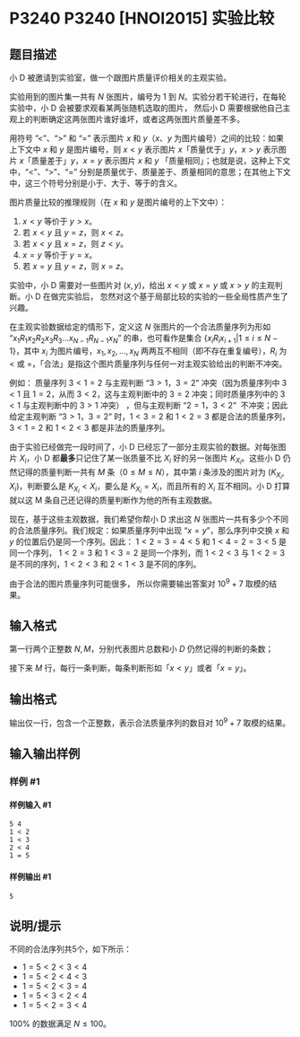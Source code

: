 # P3240 P3240 [HNOI2015] 实验比较

## 题目描述

小 D 被邀请到实验室，做一个跟图片质量评价相关的主观实验。

实验用到的图片集一共有 $N$ 张图片，编号为 $1$ 到 $N$。实验分若干轮进行，在每轮实验中，小 D 会被要求观看某两张随机选取的图片， 然后小 D 需要根据他自己主观上的判断确定这两张图片谁好谁坏，或者这两张图片质量差不多。 

用符号 ”$<$”、“$>$” 和 “$=$” 表示图片 $x$ 和 $y$（$x$、$y$ 为图片编号）之间的比较：如果上下文中 $x$ 和 $y$ 是图片编号，则 $x<y$ 表示图片 $x$「质量优于」$y$，$x>y$ 表示图片 $x$「质量差于」$y$，$x=y$ 表示图片 $x$ 和 $y$ 「质量相同」；也就是说，这种上下文中，“$<$”、“$>$”、“$=$” 分别是质量优于、质量差于、质量相同的意思；在其他上下文中，这三个符号分别是小于、大于、等于的含义。

图片质量比较的推理规则（在 $x$ 和 $y$ 是图片编号的上下文中）：
1. $x < y$ 等价于 $y > x$。
2. 若 $x < y$ 且 $y = z$，则 $x < z$。
3. 若 $x < y$ 且 $x = z$，则 $z < y$。
4. $x=y$ 等价于 $y=x$。
5. 若 $x=y$ 且 $y=z$，则 $x=z$。 

实验中，小 D 需要对一些图片对 $(x, y)$，给出 $x < y$ 或 $x = y$ 或 $x > y$ 的主观判断。小 D 在做完实验后， 忽然对这个基于局部比较的实验的一些全局性质产生了兴趣。

在主观实验数据给定的情形下，定义这 $N$ 张图片的一个合法质量序列为形如 “$x_1 R_1 x_2 R_2 x_3 R_3 …x_{N-1} R_{N-1} x_N$” 的串，也可看作是集合 $\{ x_i R_i x_{i+1}|1 \leq i \leq N-1 \}$，其中  $x_i$ 为图片编号，$x_1,x_2, \ldots ,x_N$ 两两互不相同（即不存在重复编号），$R_i$ 为 $<$ 或 $=$，「合法」是指这个图片质量序列与任何一对主观实验给出的判断不冲突。 

例如： 质量序列 $3 < 1 = 2$ 与主观判断 “$3 > 1$，$3 = 2$” 冲突（因为质量序列中 $3<1$ 且 $1=2$，从而 $3<2$，这与主观判断中的 $3=2$ 冲突；同时质量序列中的 $3<1$ 与主观判断中的 $3>1$ 冲突） ，但与主观判断 “$2 = 1$，$3 < 2$”  不冲突；因此给定主观判断 “$3>1$，$3=2$” 时，$1<3=2$ 和 $1<2=3$ 都是合法的质量序列，$3<1=2$ 和 $1<2<3$ 都是非法的质量序列。

由于实验已经做完一段时间了，小 D 已经忘了一部分主观实验的数据。对每张图片 $X_i$，小 D 都**最多**只记住了某一张质量不比 $X_i$ 好的另一张图片 $K_{X_i}$。这些小 D 仍然记得的质量判断一共有 $M$ 条（$0 \leq M \leq N$），其中第 $i$ 条涉及的图片对为 $(K_{X_i}, X_i)$，判断要么是 $K_{X_i} < X_i$，要么是 $K_{X_i} = X_i$，而且所有的 $X_i$ 互不相同。小 D 打算就以这 M 条自己还记得的质量判断作为他的所有主观数据。

现在，基于这些主观数据，我们希望你帮小 D 求出这 $N$ 张图片一共有多少个不同的合法质量序列。我们规定：如果质量序列中出现 “$x = y$”，那么序列中交换 $x$ 和 $y$ 的位置后仍是同一个序列。因此： $1<2=3=4<5$ 和 $1<4=2=3<5$ 是同一个序列， $1 < 2 = 3$ 和 $1 < 3 = 2$ 是同一个序列，而 $1 < 2 < 3$ 与 $1 < 2 = 3$ 是不同的序列，$1<2<3$ 和 $2<1<3$ 是不同的序列。

由于合法的图片质量序列可能很多， 所以你需要输出答案对 $10^9 + 7$ 取模的结果。

## 输入格式

第一行两个正整数 $N,M$，分别代表图片总数和小 $D$ 仍然记得的判断的条数；

接下来 $M$ 行，每行一条判断，每条判断形如「$x < y$」或者「$x = y$」。

## 输出格式

输出仅一行，包含一个正整数，表示合法质量序列的数目对 $10^9+7$ 取模的结果。

## 输入输出样例

### 样例 #1

#### 样例输入 #1

```
5 4
1 < 2
1 < 3
2 < 4
1 = 5
```

#### 样例输出 #1

```
5
```

## 说明/提示

不同的合法序列共5个，如下所示：

- $1 = 5 < 2 < 3 < 4$ 
- $1 = 5 < 2 < 4 < 3$
- $1 = 5 < 2 < 3 = 4$ 
- $1 = 5 < 3 < 2 < 4$ 
- $1 = 5 < 2 = 3 < 4$

$100\%$ 的数据满足 $N \leq 100$。
